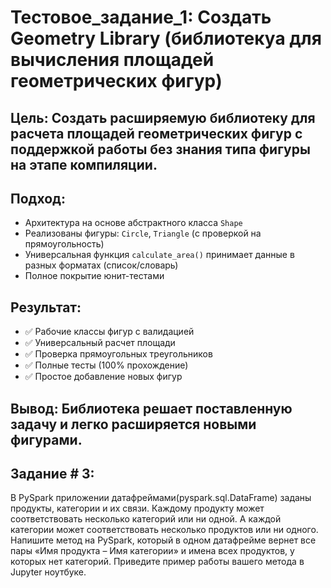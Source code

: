 # **Тестовое_задание_1:** Создать Geometry Library (библиотекуа для вычисления площадей геометрических фигур)

## **Цель:** Создать расширяемую библиотеку для расчета площадей геометрических фигур с поддержкой работы без знания типа фигуры на этапе компиляции.

## **Подход:**
- Архитектура на основе абстрактного класса `Shape`
- Реализованы фигуры: `Circle`, `Triangle` (с проверкой на прямоугольность)
- Универсальная функция `calculate_area()` принимает данные в разных форматах (список/словарь)
- Полное покрытие юнит-тестами

## **Результат:**
- ✅ Рабочие классы фигур с валидацией
- ✅ Универсальный расчет площади
- ✅ Проверка прямоугольных треугольников  
- ✅ Полные тесты (100% прохождение)
- ✅ Простое добавление новых фигур

## **Вывод:** Библиотека решает поставленную задачу и легко расширяется новыми фигурами.

## Задание # 3:

В PySpark приложении датафреймами(pyspark.sql.DataFrame) заданы продукты, категории и их связи. Каждому продукту может соответствовать несколько категорий или ни одной. А каждой категории может соответствовать несколько продуктов или ни одного. Напишите метод на PySpark, который в одном датафрейме вернет все пары «Имя продукта – Имя категории» и имена всех продуктов, у которых нет категорий. Приведите пример работы вашего метода в Jupyter ноутбуке.
